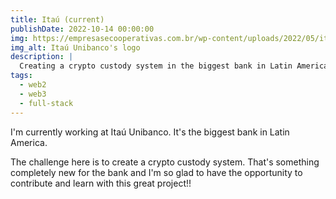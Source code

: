 ```yaml
---
title: Itaú (current)
publishDate: 2022-10-14 00:00:00
img: https://empresasecooperativas.com.br/wp-content/uploads/2022/05/itau-logo-1030x579-1-1024x576.jpg
img_alt: Itaú Unibanco's logo
description: |
  Creating a crypto custody system in the biggest bank in Latin America
tags:
  - web2
  - web3
  - full-stack
---
```


I'm currently working at Itaú Unibanco. It's the biggest bank in Latin America.

The challenge here is to create a crypto custody system. That's something completely new for the bank and I'm so glad to have the opportunity to contribute and learn with this great project!!
